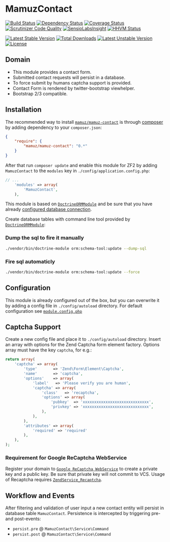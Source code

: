 # MamuzContact

[![Build Status](https://travis-ci.org/mamuz/MamuzContact.svg?branch=master)](https://travis-ci.org/mamuz/MamuzContact)
[![Dependency Status](https://www.versioneye.com/user/projects/538f787746c4739586000020/badge.svg)](https://www.versioneye.com/user/projects/538f787746c4739586000020)
[![Coverage Status](https://coveralls.io/repos/mamuz/MamuzContact/badge.png?branch=master)](https://coveralls.io/r/mamuz/MamuzContact?branch=master)
[![Scrutinizer Code Quality](https://scrutinizer-ci.com/g/mamuz/MamuzContact/badges/quality-score.png?b=master)](https://scrutinizer-ci.com/g/mamuz/MamuzContact/?branch=master)
[![SensioLabsInsight](https://insight.sensiolabs.com/projects/504a3291-ab11-4b15-9322-62311bc610a9/mini.png)](https://insight.sensiolabs.com/projects/504a3291-ab11-4b15-9322-62311bc610a9)
[![HHVM Status](http://hhvm.h4cc.de/badge/mamuz/mamuz-contact.png)](http://hhvm.h4cc.de/package/mamuz/mamuz-contact)

[![Latest Stable Version](https://poser.pugx.org/mamuz/mamuz-contact/v/stable.svg)](https://packagist.org/packages/mamuz/mamuz-contact)
[![Total Downloads](https://poser.pugx.org/mamuz/mamuz-contact/downloads.svg)](https://packagist.org/packages/mamuz/mamuz-contact)
[![Latest Unstable Version](https://poser.pugx.org/mamuz/mamuz-contact/v/unstable.svg)](https://packagist.org/packages/mamuz/mamuz-contact)
[![License](https://poser.pugx.org/mamuz/mamuz-contact/license.svg)](https://packagist.org/packages/mamuz/mamuz-contact)

## Domain

 - This module provides a contact form.
 - Submitted contact requests will persist in a database.
 - To force submit by humans captcha support is provided.
 - Contact Form is rendered by twitter-bootstrap viewhelper.
 - Bootstrap 2/3 compatible.

## Installation

The recommended way to install
[`mamuz/mamuz-contact`](https://packagist.org/packages/mamuz/mamuz-contact) is through
[composer](http://getcomposer.org/) by adding dependency to your `composer.json`:

```json
{
    "require": {
        "mamuz/mamuz-contact": "0.*"
    }
}
```

After that run `composer update` and enable this module for ZF2 by adding
`MamuzContact` to the `modules` key in `./config/application.config.php`:

```php
// ...
    'modules' => array(
        'MamuzContact',
    ),
```

This module is based on [`DoctrineORMModule`](https://github.com/doctrine/DoctrineORMModule)
and be sure that you have already [configured database connection](https://github.com/doctrine/DoctrineORMModule).

Create database tables with command line tool provided by
[`DoctrineORMModule`](https://github.com/doctrine/DoctrineORMModule):

### Dump the sql to fire it manually
```sh
./vendor/bin/doctrine-module orm:schema-tool:update --dump-sql
```

### Fire sql automaticly

```sh
./vendor/bin/doctrine-module orm:schema-tool:update --force
```

## Configuration

This module is already configured out of the box, but you can overwrite it by
adding a config file in `./config/autoload` directory.
For default configuration see
[`module.config.php`](https://github.com/mamuz/MamuzContact/blob/master/config/module.config.php)

## Captcha Support

Create a new config file and place it to `./config/autoload` directory.
Insert an array with options for the Zend Captcha form element factory.
Options array must have the key `captcha`, for e.g.:

```php
return array(
    'captcha' => array(
        'type'       => 'Zend\Form\Element\Captcha',
        'name'       => 'captcha',
        'options'    => array(
            'label'   => 'Please verify you are human',
            'captcha' => array(
                'class'   => 'recaptcha',
                'options' => array(
                    'pubkey'  => 'xxxxxxxxxxxxxxxxxxxxxxxxxxxxx',
                    'privkey' => 'xxxxxxxxxxxxxxxxxxxxxxxxxxxxx',
                ),
            ),
        ),
        'attributes' => array(
            'required' => 'required'
        ),
    ),
);
```

### Requirement for Google ReCaptcha WebService

Register your domain to [`Google ReCaptcha WebService`](http://recaptcha.net/) to
create a private key and a public key. Be sure that private key will not commit to VCS.
Usage of Recaptcha requires [`ZendService_Recaptcha`](https://github.com/zendframework/ZendService_ReCaptcha).

## Workflow and Events

After filtering and validation of user input a new contact entity will persist in database table `MamuzContact`.
Persistence is intercepted by triggering pre- and post-events:

- `persist.pre` @ `MamuzContact\Service\Command`
- `persist.post` @ `MamuzContact\Service\Command`
